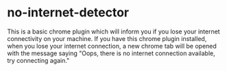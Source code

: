 # no-internet-detector
This is a basic chrome plugin which will inform you if you lose your internet connectivity on your machine. If you have this chrome plugin installed, when you lose your internet connection, a new chrome tab will be opened with the message saying "Oops, there is no internet connection available, try connecting again." 

